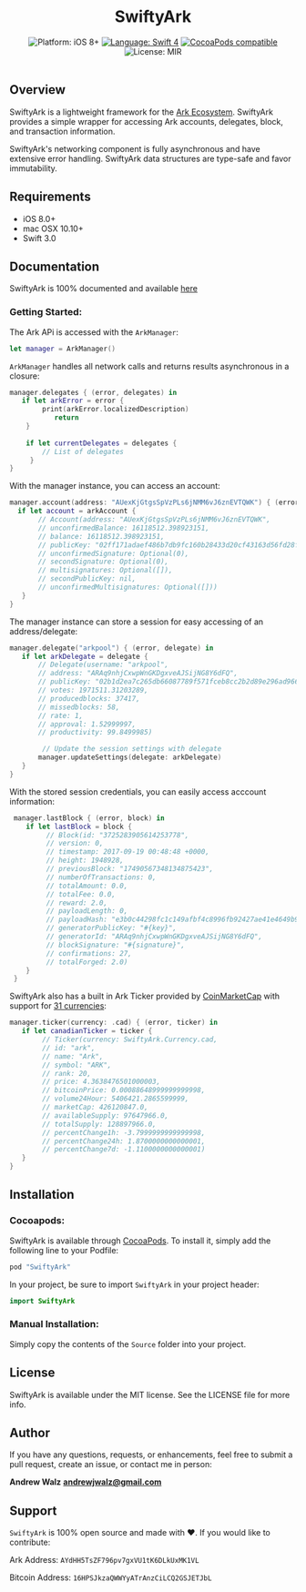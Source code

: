 <h1 align="center">SwiftyArk</h1>

<p align="center">
    <img src="https://img.shields.io/badge/platform-iOS%208%2B-blue.svg?style=flat" alt="Platform: iOS 8+"/>
    <a href="https://developer.apple.com/swift"><img src="https://img.shields.io/badge/swift-4.0-orange.svg?style=flat)](https://developer.apple.com/swift/" alt="Language: Swift 4" /></a>
    <a href="https://cocoapods.org/pods/SwiftyArk"><img src="https://img.shields.io/cocoapods/v/SwiftyArk.svg?style=flat" alt="CocoaPods compatible" /></a>
    <img src="https://img.shields.io/badge/license-MIT-BE90D4.svg?style=flat)](http://creativecommons.org/licenses/by-sa/4.0/t" alt="License: MIR" /> <br><br>
</p>

## Overview

SwiftyArk is a lightweight framework for the [Ark Ecosystem](https://ark.io). SwiftyArk provides a simple wrapper for accessing Ark accounts, delegates, block, and transaction information.

SwiftyArk's networking component is fully asynchronous and have extensive error handling. SwiftyArk data structures are type-safe and favor immutability. 


## Requirements
* iOS 8.0+
* mac OSX 10.10+
* Swift 3.0

## Documentation

SwiftyArk is 100% documented and available [here]()

### Getting Started:

The Ark APi is accessed with the `ArkManager`:

```swift
let manager = ArkManager()
```

`ArkManager` handles all network calls and returns results asynchronous in a closure:

```swift
manager.delegates { (error, delegates) in
   if let arkError = error {
        print(arkError.localizedDescription)
           return
    }
            
    if let currentDelegates = delegates {
    	// List of delegates
     }
}
```




With the manager instance, you can access an account:

```swift
manager.account(address: "AUexKjGtgsSpVzPLs6jNMM6vJ6znEVTQWK") { (error, arkAccount) in
  if let account = arkAccount {
       // Account(address: "AUexKjGtgsSpVzPLs6jNMM6vJ6znEVTQWK",
       // unconfirmedBalance: 16118512.398923151, 
       // balance: 16118512.398923151, 
       // publicKey: "02ff171adaef486b7db9fc160b28433d20cf43163d56fd28fee72145f0d5219a4b", 
       // unconfirmedSignature: Optional(0),
       // secondSignature: Optional(0),
       // multisignatures: Optional([]),
       // secondPublicKey: nil,
       // unconfirmedMultisignatures: Optional([]))
   }
}
```

The manager instance can store a session for easy accessing of an address/delegate:

```swift
manager.delegate("arkpool") { (error, delegate) in
   if let arkDelegate = delegate {
       // Delegate(username: "arkpool",
       // address: "ARAq9nhjCxwpWnGKDgxveAJSijNG8Y6dFQ",
       // publicKey: "02b1d2ea7c265db66087789f571fceb8cc2b2d89e296ad966efb8ed51855f2ae0b",
       // votes: 1971511.31203289,
       // producedblocks: 37417,
       // missedblocks: 58,
       // rate: 1, 
       // approval: 1.52999997, 
       // productivity: 99.8499985)

		// Update the session settings with delegate
       manager.updateSettings(delegate: arkDelegate)
   }
}
```

With the stored session credentials, you can easily access acccount information:

```swift
 manager.lastBlock { (error, block) in
    if let lastBlock = block {
    	 // Block(id: "3725283905614253778", 
    	 // version: 0,
    	 // timestamp: 2017-09-19 00:48:48 +0000,
    	 // height: 1948928, 
    	 // previousBlock: "17490567348134875423", 
    	 // numberOfTransactions: 0,
    	 // totalAmount: 0.0,
    	 // totalFee: 0.0, 
    	 // reward: 2.0, 
    	 // payloadLength: 0, 
    	 // payloadHash: "e3b0c44298fc1c149afbf4c8996fb92427ae41e4649b934ca495991b7852b855",
    	 // generatorPublicKey: "#{key}", 
    	 // generatorId: "ARAq9nhjCxwpWnGKDgxveAJSijNG8Y6dFQ",
    	 // blockSignature: "#{signature}", 
    	 // confirmations: 27, 
    	 // totalForged: 2.0)
    }
 }
```
SwiftyArk also has a built in Ark Ticker provided by [CoinMarketCap](https://coinmarketcap.com) with support for [31 currencies]():

```swift
manager.ticker(currency: .cad) { (error, ticker) in
   if let canadianTicker = ticker {
        // Ticker(currency: SwiftyArk.Currency.cad,
        // id: "ark",
        // name: "Ark",
        // symbol: "ARK", 
        // rank: 20, 
        // price: 4.3638476501000003, 
        // bitcoinPrice: 0.00088648999999999998, 
        // volume24Hour: 5406421.2865599999, 
        // marketCap: 426120847.0, 
        // availableSupply: 97647966.0,
        // totalSupply: 128897966.0,
        // percentChange1h: -3.7999999999999998,
        // percentChange24h: 1.8700000000000001, 
        // percentChange7d: -1.1100000000000001)
   }
}
```

## Installation

### Cocoapods:

SwiftyArk is available through [CocoaPods](http://cocoapods.org). To install
it, simply add the following line to your Podfile:

```ruby
pod "SwiftyArk"
```

In your project, be sure to import `SwiftyArk` in your project header:

```swift
import SwiftyArk
```

### Manual Installation:

Simply copy the contents of the `Source` folder into your project.

## License

SwiftyArk is available under the MIT license. See the LICENSE file for more info.

## Author

If you have any questions, requests, or enhancements, feel free to submit a pull request, create an issue, or contact me in person:

**Andrew Walz**
**andrewjwalz@gmail.com**

## Support

`SwiftyArk` is 100% open source and made with :heart:. If you would like to contribute:

Ark Address: `AYdHH5TsZF796pv7gxVU1tK6DLkUxMK1VL`

Bitcoin Address: `16HPSJkzaQWWYyATrAnzCiLCQ2GSJETJbL`












